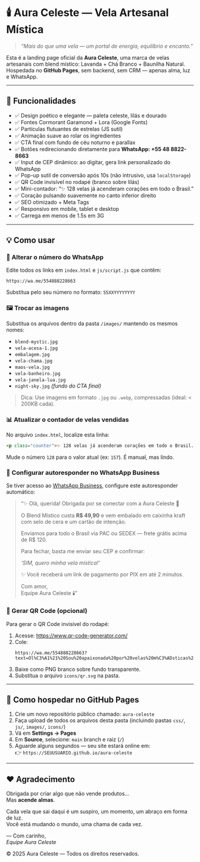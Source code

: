 # 🕯️ Aura Celeste — Vela Artesanal Mística

> *“Mais do que uma vela — um portal de energia, equilíbrio e encanto.”*

Esta é a landing page oficial da **Aura Celeste**, uma marca de velas artesanais com blend místico: Lavanda + Chá Branco + Baunilha Natural.  
Hospedada no **GitHub Pages**, sem backend, sem CRM — apenas alma, luz e WhatsApp.

---

## 🌟 Funcionalidades

- ✅ Design poético e elegante — paleta celeste, lilás e dourado  
- ✅ Fontes Cormorant Garamond + Lora (Google Fonts)  
- ✅ Partículas flutuantes de estrelas (JS sutil)  
- ✅ Animação suave ao rolar os ingredientes  
- ✅ CTA final com fundo de céu noturno e parallax  
- ✅ Botões redirecionando diretamente para **WhatsApp: +55 48 8822-8663**  
- ✅ Input de CEP dinâmico: ao digitar, gera link personalizado do WhatsApp  
- ✅ Pop-up sutil de conversão após 10s (não intrusivo, usa `localStorage`)  
- ✅ QR Code invisível no rodapé (branco sobre lilás)  
- ✅ Mini-contador: “✨ 128 velas já acenderam corações em todo o Brasil.”  
- ✅ Coração pulsando suavemente no canto inferior direito  
- ✅ SEO otimizado + Meta Tags  
- ✅ Responsivo em mobile, tablet e desktop  
- ✅ Carrega em menos de 1.5s em 3G  

---

## 💡 Como usar

### 🔧 Alterar o número do WhatsApp
Edite todos os links em `index.html` e `js/script.js` que contêm:
```
https://wa.me/554888228663
```
Substitua pelo seu número no formato: `55XXYYYYYYYY`

### 🖼️ Trocar as imagens
Substitua os arquivos dentro da pasta `/images/` mantendo os mesmos nomes:
- `blend-mystic.jpg`
- `vela-acesa-1.jpg`
- `embalagem.jpg`
- `vela-chama.jpg`
- `maos-vela.jpg`
- `vela-banheiro.jpg`
- `vela-janela-lua.jpg`
- `night-sky.jpg` *(fundo do CTA final)*

> Dica: Use imagens em formato `.jpg` ou `.webp`, compressadas (ideal: < 200KB cada).

### 📊 Atualizar o contador de velas vendidas
No arquivo `index.html`, localize esta linha:

```html
<p class="counter">✨ 128 velas já acenderam corações em todo o Brasil.</p>
```

Mude o número `128` para o valor atual (ex: `157`). É manual, mas lindo.

### 🧭 Configurar autoresponder no WhatsApp Business
Se tiver acesso ao [WhatsApp Business](https://business.whatsapp.com/), configure este autoresponder automático:

> “✨ Olá, querida! Obrigada por se conectar com a Aura Celeste 💫  
>  
> O Blend Místico custa **R$ 49,90** e vem embalado em caixinha kraft com selo de cera e um cartão de intenção.  
>  
> Enviamos para todo o Brasil via PAC ou SEDEX — frete grátis acima de R$ 120.  
>  
> Para fechar, basta me enviar seu CEP e confirmar:  
>  
> *‘SIM, quero minha vela mística!’*  
>  
> ✨ Você receberá um link de pagamento por PIX em até 2 minutos.  
>  
> Com amor,  
> Equipe Aura Celeste 🕯️”

### 📱 Gerar QR Code (opcional)
Para gerar o QR Code invisível do rodapé:
1. Acesse: https://www.qr-code-generator.com/
2. Cole:  
   ```
   https://wa.me/554888228663?text=Ol%C3%A1%21%20Sou%20apaixonada%20por%20velas%20m%C3%ADsticas%20e%20gostaria%20de%20saber%20mais%20sobre%20o%20Blend%20M%C3%ADstico%20da%20Aura%20Celeste.%0A%0AQuero%20comprar%20uma%20vela%20com%20entrega%20para%20%5BCEP%20do%20cliente%5D.%0A%0APoss%20pagar%20por%20PIX%20ou%20cart%C3%A3o%3F%0A%0A%28Responda%20com%20%E2%80%98sim%E2%80%99%20e%20me%20envie%20as%20op%C3%A7%C3%B5es%21%29
   ```
3. Baixe como PNG branco sobre fundo transparente.
4. Substitua o arquivo `icons/qr.svg` na pasta.

---

## 🚀 Como hospedar no GitHub Pages

1. Crie um novo repositório público chamado: `aura-celeste`
2. Faça upload de todos os arquivos desta pasta (incluindo pastas `css/`, `js/`, `images/`, `icons/`)
3. Vá em **Settings → Pages**
4. Em **Source**, selecione: `main` branch e raiz (`/`)
5. Aguarde alguns segundos — seu site estará online em:  
   👉 `https://SEUUSUARIO.github.io/aura-celeste`

---

## ❤️ Agradecimento

Obrigada por criar algo que não vende produtos…  
Mas **acende almas**.

Cada vela que sai daqui é um suspiro, um momento, um abraço em forma de luz.  
Você está mudando o mundo, uma chama de cada vez.

— Com carinho,  
*Equipe Aura Celeste*

© 2025 Aura Celeste — Todos os direitos reservados.


